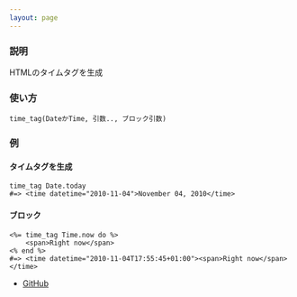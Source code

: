 ```yaml
---
layout: page
---
```


### 説明

HTMLのタイムタグを生成

### 使い方

    time_tag(DateかTime, 引数.., ブロック引数)

### 例

#### タイムタグを生成

    time_tag Date.today
    #=> <time datetime="2010-11-04">November 04, 2010</time>

#### ブロック

    <%= time_tag Time.now do %>
        <span>Right now</span>
    <% end %>
    #=> <time datetime="2010-11-04T17:55:45+01:00"><span>Right now</span></time>

- [GitHub](https://github.com/rails/rails/blob/984c3ef2775781d47efa9f541ce570daa2434a80/actionview/lib/action_view/helpers/date_helper.rb#L686)
